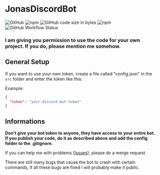 # JonasDiscordBot

<img alt="GitHub" src="https://img.shields.io/github/license/jonasrdl/JonasDiscordBot"> <img alt="npm" src="https://img.shields.io/npm/v/jonasdiscordbot"> <img alt="GitHub code size in bytes" src="https://img.shields.io/github/languages/code-size/jonasrdl/JonasDiscordBot"> <img alt="npm" src="https://img.shields.io/npm/dt/jonasdiscordbot"><img alt="GitHub Workflow Status" src="https://img.shields.io/github/workflow/status/jonasrdl/JonasDiscordBot/Deploymeny%20(dev)">

### I am giving you permission to use the code for your own project. If you do, please mention me somehow.

## General Setup

If you want to use your own token, create a file called "config.json" in the `src` folder and enter the token like this:   

Example:
```json
{
  "token": "your-discord-bot-token"
}
```
## Informations

<b>Don't give your bot token to anyone, they have access to your entire bot. If you publish your code, do it as described above and add the config folder to the .gitignore.</b> 

If you can help me with problems ([Issues](https://github.com/jonasrdl/JonasDiscordBot/issues)), please do a merge request.

There are still many bugs that cause the bot to crash with certain commands, if all these bugs are fixed I will probably make it public.
